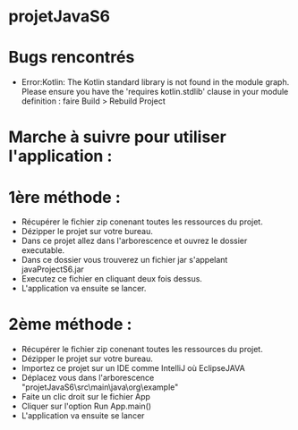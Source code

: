 # projetJavaS6

# Bugs rencontrés
- Error:Kotlin: The Kotlin standard library is not found in the module graph. Please ensure you have the 'requires kotlin.stdlib' clause in your module definition :
  faire Build > Rebuild Project
  

# Marche à suivre pour utiliser l'application :

  # 1ère méthode : 
  - Récupérer le fichier zip conenant toutes les ressources du projet.
  - Dézipper le projet sur votre bureau.
  - Dans ce projet allez dans l'arborescence et ouvrez le dossier executable.
  - Dans ce dossier vous trouverez un fichier jar s'appelant javaProjectS6.jar
  - Executez ce fichier en cliquant deux fois dessus.
  - L'application va ensuite se lancer.
  
  
  # 2ème méthode : 
  - Récupérer le fichier zip conenant toutes les ressources du projet.
  - Dézipper le projet sur votre bureau.
  - Importez ce projet sur un IDE comme IntelliJ où EclipseJAVA
  - Déplacez vous dans l'arborescence "projetJavaS6\src\main\java\org\example"
  - Faite un clic droit sur le fichier App
  - Cliquer sur l'option Run App.main()
  - L'application va ensuite se lancer
